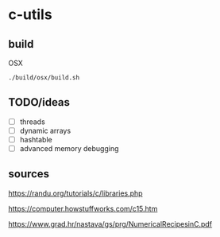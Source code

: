 # c-utils

## build

OSX

```sh
./build/osx/build.sh
```

## TODO/ideas

- [ ] threads
- [ ] dynamic arrays
- [ ] hashtable
- [ ] advanced memory debugging

## sources

<https://randu.org/tutorials/c/libraries.php>

<https://computer.howstuffworks.com/c15.htm>

<https://www.grad.hr/nastava/gs/prg/NumericalRecipesinC.pdf>

